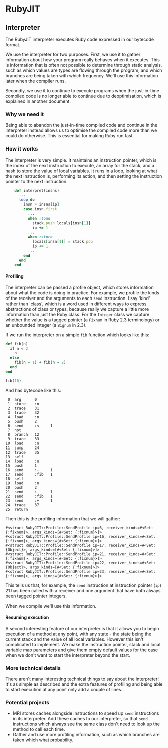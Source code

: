 # RubyJIT

## Interpreter

The RubyJIT interpreter executes Ruby code expressed in our bytecode format.

We use the interpreter for two purposes. First, we use it to gather information
about how your program really behaves when it executes. This is information that
is often not possible to determine through static analysis, such as which values
are types are flowing through the program, and which branches are being taken
with which frequency. We'll use this information later when the compiler runs.

Secondly, we use it to continue to execute programs when the just-in-time
compiled code is no longer able to continue due to deoptimisation, which is
explained in another document.

### Why we need it

Being able to abandon the just-in-time compiled code and continue in the
interpreter instead allows us to optimise the compiled code more than we could
do otherwise. This is essential for making Ruby run fast.

### How it works

The interpreter is very simple. It maintains an instruction pointer, which is
the index of the next instruction to execute, an array for the stack, and a hash
to store the value of local variables. It runs in a loop, looking at what the
next instruction is, performing its action, and then setting the instruction
pointer to the next instruction.

```ruby
    def interpret(insns)
      ...
      loop do
        insn = insns[ip]
        case insn.first
          ...
          when :load
            stack.push locals[insn[1]]
            ip += 1
          ...
          when :store
            locals[insn[1]] = stack.pop
            ip += 1
          ...
        end
      end
    end
```

#### Profiling

The interpreter can be passed a profile object, which stores information about what the code is doing in practice. For example, we profile the kinds of the receiver and the arguments to each `send` instruction. I say 'kind' rather than 'class', which is a word used in different ways to express abstractions of class or types, because really we capture a little more information than just the Ruby class. For the `Integer` class we capture whether the value is a tagged pointer (a `Fixnum` in Ruby 2.3 terminology) or an unbounded integer (a `Bignum` in 2.3).

If we run the interpreter on a simple `fib` function which looks like this:

```ruby
def fib(n)
  if n < 2
    n
  else
    fib(n - 1) + fib(n - 2)
  end
end

fib(10)
```

And has bytecode like this:

```
 0  arg      0
 1  store    :n
 2  trace    31
 3  trace    32
 4  load     :n
 5  push     2
 6  send     :<     1
 7  not        
 8  branch   12
 9  trace    33
10  load     :n
11  jump     24
12  trace    35
13  self       
14  load     :n
15  push     1
16  send     :-     1
17  send     :fib   1
18  self       
19  load     :n
20  push     2
21  send     :-     1
22  send     :fib   1
23  send     :+     1
24  trace    37
25  return
```

Then this is the profiling information that we will gather:

```
#<struct RubyJIT::Profile::SendProfile ip=6, receiver_kinds=#<Set: {:fixnum}>, args_kinds=[#<Set: {:fixnum}>]>
#<struct RubyJIT::Profile::SendProfile ip=16, receiver_kinds=#<Set: {:fixnum}>, args_kinds=[#<Set: {:fixnum}>]>
#<struct RubyJIT::Profile::SendProfile ip=17, receiver_kinds=#<Set: {Object}>, args_kinds=[#<Set: {:fixnum}>]>
#<struct RubyJIT::Profile::SendProfile ip=21, receiver_kinds=#<Set: {:fixnum}>, args_kinds=[#<Set: {:fixnum}>]>
#<struct RubyJIT::Profile::SendProfile ip=22, receiver_kinds=#<Set: {Object}>, args_kinds=[#<Set: {:fixnum}>]>
#<struct RubyJIT::Profile::SendProfile ip=23, receiver_kinds=#<Set: {:fixnum}>, args_kinds=[#<Set: {:fixnum}>]>
```

This tells us that, for example, the `send` instruction at instruction pointer
(`ip`) 21 has been called with a receiver and one argument that have both always
been tagged pointer integers.

When we compile we'll use this information.

#### Resuming execution

A second interesting feature of our interpreter is that it allows you to begin
execution of a method at any point, with any state - the state being the current
stack and the value of all local variables. However this isn't complicated to
implement. We make the instruction pointer, stack and local variable map
parameters and give them empty default values for the case when we don't want to
start the interpreter beyond the start.

### More technical details

There aren't many interesting technical things to say about the interpreter!
It's as simple as described and the extra features of profiling and being able
to start execution at any point only add a couple of lines.

### Potential projects

* MRI stores caches alongside instructions to speed up `send` instructions in
  its interpreter. Add these caches to our interpreter, so that `send`
  instructions which always see the same class don't need to look up the method
  to call each time.
* Gather and use more profiling information, such as which branches are taken
  which what probability.
